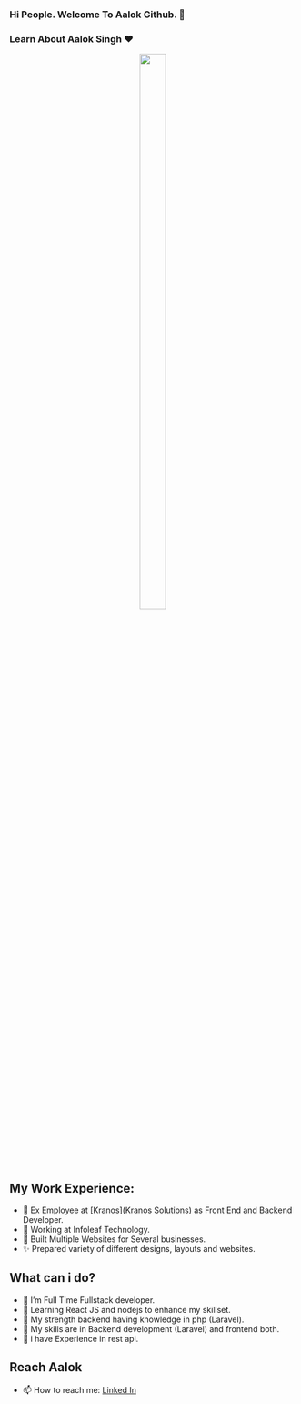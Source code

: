 ### Hi People. Welcome To Aalok Github. 👋
### Learn About Aalok Singh ❤️
<p align= "center">
<img src="https://www.elegantthemes.com/blog/wp-content/uploads/2018/12/top11.png" width=30% height=50%>
  </p>

 ## My Work Experience:
- 🙋 Ex Employee at [Kranos](Kranos Solutions) as Front End and Backend Developer.
- 🙋 Working at Infoleaf Technology.
- 🚀 Built Multiple Websites for Several businesses.
- ✨ Prepared variety of different designs, layouts and websites.

## What can i do? 
- 🌱 I’m Full Time Fullstack developer.
- 🌱 Learning React JS and nodejs to enhance my skillset.
- 💪 My strength backend having knowledge in php (Laravel).
- 👯 My skills are in Backend development (Laravel) and frontend both. 
- 🔨 i have Experience in rest api.


## Reach Aalok
- 📫 How to reach me: [Linked In](https://www.linkedin.com/in/theaaloksingh/)